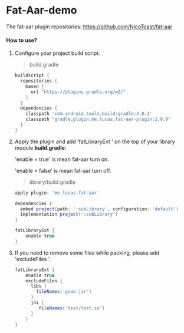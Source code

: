 # Fat-Aar-demo
The fat-aar plugin repositories: https://github.com/NicoToast/fat-aar

#### How to use?

1. Configure your project build script.

   > build.gradle

   ```groovy
   buildscript {
     repositories {
       maven {
         url "https://plugins.gradle.org/m2/"
       }
     }
     dependencies {
       classpath 'com.android.tools.build:gradle:3.0.1'
       classpath "gradle.plugin.me.lucas:fat-aar-plugin:1.0.9"
     }
   }
   ```

2. Apply the plugin and add 'fatLibraryExt ' on the top of your library module **build.gradle**:

   'enable = true' is mean fat-aar turn on.

   'enable = false' is mean fat-aar turn off.

   > library/build.gradle

   ```groovy
   apply plugin: 'me.lucas.fat-aar'

   dependencies {
     embed project(path: ':subLibrary', configuration: 'default')
     implementation project(':subLibrary')
   }

   fatLibraryExt {
       enable true
   }

   ```

3. If you need to remove some files while packing, please add 'excludeFiles '.

   ```groovy
   fatLibraryExt {
       enable true
       excludeFiles {
         libs {
           fileNames('gson.jar')
         }
         jni {
            fileNames('test/test.so')
         }
       }
   }

   ```

​        